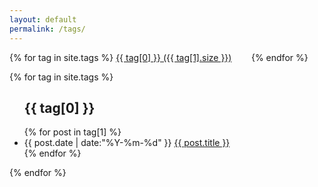 ```yaml
---
layout: default
permalink: /tags/
---
```


<div id='tag_cloud'>
{% for tag in site.tags %}
<a href="#{{ tag[0] }}" title="{{ tag[0] }}" rel="{{ tag[1].size }}">{{ tag[0] }} ({{ tag[1].size }})</a> &nbsp;&nbsp;&nbsp;&nbsp;&nbsp;&nbsp;
{% endfor %}
</div>


{% for tag in site.tags %}
<ul class="listing">
  <h2  id="{{ tag[0] }}">{{ tag[0] }} </h2>
{% for post in tag[1] %}
  <li class="listing-item">
  <time datetime="{{ post.date | date:"%Y-%m-%d" }}">{{ post.date | date:"%Y-%m-%d" }}</time>
  <a href="{{ site.url }}{{ post.url }}" title="{{ post.title }}">{{ post.title }}</a>
  </li>
{% endfor %}
</ul>
{% endfor %}


<script src="/js/jquery.tagcloud.js" type="text/javascript" charset="utf-8"></script>
<script language="javascript">
$.fn.tagcloud.defaults = {
    size: {start: 1, end: 2, unit: 'em'},
      color: {start: '#ada8b5', end: '#000000'}
};

$(function () {
    $('#tag_cloud a').tagcloud();
});
</script>

